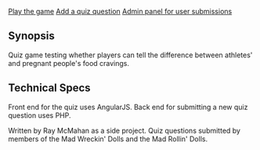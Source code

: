 [Play the game](http://archene.com/quiz)
[Add a quiz question](http://archene.com/quiz/#/addfood)
[Admin panel for user submissions](http://archene.com/quiz/submissions_admin.php)

## Synopsis

Quiz game testing whether players can tell the difference between athletes' and pregnant people's food cravings.

## Technical Specs

Front end for the quiz uses AngularJS.
Back end for submitting a new quiz question uses PHP.

Written by Ray McMahan as a side project. Quiz questions submitted by members of the Mad Wreckin' Dolls and the Mad Rollin' Dolls.
